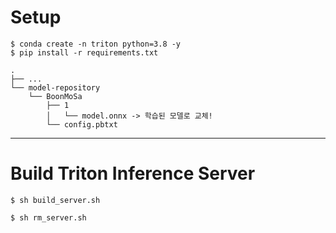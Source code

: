 # Setup

```shell
$ conda create -n triton python=3.8 -y
$ pip install -r requirements.txt
```

```
.
├── ...
└── model-repository
    └── BoonMoSa
        ├── 1
        │   └── model.onnx -> 학습된 모델로 교체!
        └── config.pbtxt
```

---

# Build Triton Inference Server

```shell
$ sh build_server.sh
```

```shell
$ sh rm_server.sh
```
